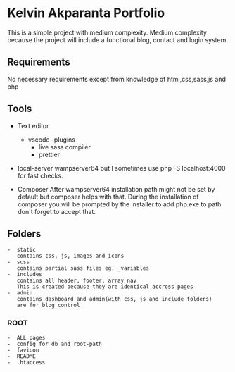 # Kelvin Akparanta Portfolio

This is a simple project with medium complexity. Medium complexity
because the project will include a functional blog, contact and login
system.

## Requirements

No necessary requirements except from knowledge of html,css,sass,js and php

## Tools

- Text editor
  - vscode
    -plugins
    - live sass compiler
    - prettier
- local-server
  wampserver64 but I sometimes use php -S localhost:4000
  for fast checks.

- Composer
  After wampserver64 installation path might not be set by default
  but composer helps with that.
  During the installation of composer you will be prompted by the
  installer to add php.exe to path don't forget to accept that.

## Folders

    -  static
       contains css, js, images and icons
    -  scss
       contains partial sass files eg. _variables
    -  includes
       contains all header, footer, array nav
       This is created because they are identical accross pages
    -  admin
       contains dashboard and admin(with css, js and include folders)
       are for blog control

### ROOT

    -  ALL pages
    -  config for db and root-path
    -  favicon
    -  README
    -  .htaccess
